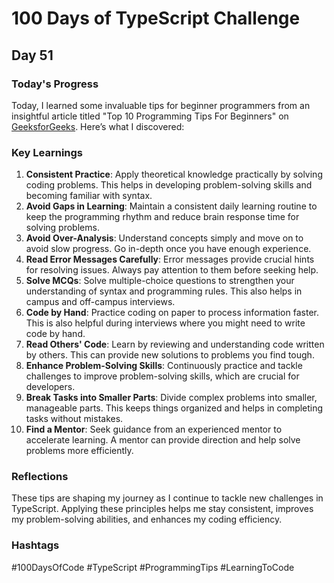# 100 Days of TypeScript Challenge

## Day 51

### Today's Progress
Today, I learned some invaluable tips for beginner programmers from an insightful article titled "Top 10 Programming Tips For Beginners" on [GeeksforGeeks](https://www.geeksforgeeks.org/programming-tips-for-beginners/). Here’s what I discovered:

### Key Learnings
1. **Consistent Practice**: Apply theoretical knowledge practically by solving coding problems. This helps in developing problem-solving skills and becoming familiar with syntax.
2. **Avoid Gaps in Learning**: Maintain a consistent daily learning routine to keep the programming rhythm and reduce brain response time for solving problems.
3. **Avoid Over-Analysis**: Understand concepts simply and move on to avoid slow progress. Go in-depth once you have enough experience.
4. **Read Error Messages Carefully**: Error messages provide crucial hints for resolving issues. Always pay attention to them before seeking help.
5. **Solve MCQs**: Solve multiple-choice questions to strengthen your understanding of syntax and programming rules. This also helps in campus and off-campus interviews.
6. **Code by Hand**: Practice coding on paper to process information faster. This is also helpful during interviews where you might need to write code by hand.
7. **Read Others' Code**: Learn by reviewing and understanding code written by others. This can provide new solutions to problems you find tough.
8. **Enhance Problem-Solving Skills**: Continuously practice and tackle challenges to improve problem-solving skills, which are crucial for developers.
9. **Break Tasks into Smaller Parts**: Divide complex problems into smaller, manageable parts. This keeps things organized and helps in completing tasks without mistakes.
10. **Find a Mentor**: Seek guidance from an experienced mentor to accelerate learning. A mentor can provide direction and help solve problems more efficiently.

### Reflections
These tips are shaping my journey as I continue to tackle new challenges in TypeScript. Applying these principles helps me stay consistent, improves my problem-solving abilities, and enhances my coding efficiency.

### Hashtags
#100DaysOfCode #TypeScript #ProgrammingTips #LearningToCode
